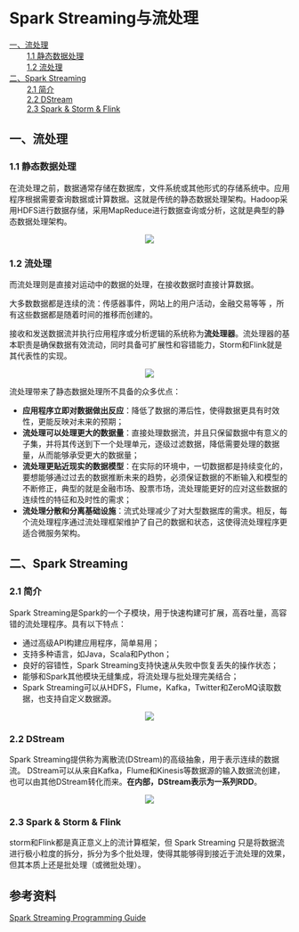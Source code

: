 # Spark Streaming与流处理

<nav>
<a href="#一流处理">一、流处理</a><br/>
&nbsp;&nbsp;&nbsp;&nbsp;&nbsp;&nbsp;&nbsp;&nbsp;<a href="#11-静态数据处理">1.1 静态数据处理</a><br/>
&nbsp;&nbsp;&nbsp;&nbsp;&nbsp;&nbsp;&nbsp;&nbsp;<a href="#12-流处理">1.2 流处理</a><br/>
<a href="#二Spark-Streaming">二、Spark Streaming</a><br/>
&nbsp;&nbsp;&nbsp;&nbsp;&nbsp;&nbsp;&nbsp;&nbsp;<a href="#21-简介">2.1 简介</a><br/>
&nbsp;&nbsp;&nbsp;&nbsp;&nbsp;&nbsp;&nbsp;&nbsp;<a href="#22-DStream">2.2 DStream</a><br/>
&nbsp;&nbsp;&nbsp;&nbsp;&nbsp;&nbsp;&nbsp;&nbsp;<a href="#23-Spark--Storm--Flink">2.3 Spark & Storm & Flink</a><br/>
</nav>

## 一、流处理

### 1.1 静态数据处理

在流处理之前，数据通常存储在数据库，文件系统或其他形式的存储系统中。应用程序根据需要查询数据或计算数据。这就是传统的静态数据处理架构。Hadoop采用HDFS进行数据存储，采用MapReduce进行数据查询或分析，这就是典型的静态数据处理架构。

<div align="center"> <img  src="https://github.com/heibaiying/BigData-Notes/blob/master/pictures/01_data_at_rest_infrastructure.png"/> </div>



### 1.2 流处理

而流处理则是直接对运动中的数据的处理，在接收数据时直接计算数据。

大多数数据都是连续的流：传感器事件，网站上的用户活动，金融交易等等 ，所有这些数据都是随着时间的推移而创建的。

接收和发送数据流并执行应用程序或分析逻辑的系统称为**流处理器**。流处理器的基本职责是确保数据有效流动，同时具备可扩展性和容错能力，Storm和Flink就是其代表性的实现。

<div align="center"> <img  src="https://github.com/heibaiying/BigData-Notes/blob/master/pictures/02_stream_processing_infrastructure.png"/> </div>



流处理带来了静态数据处理所不具备的众多优点：

 

- **应用程序立即对数据做出反应**：降低了数据的滞后性，使得数据更具有时效性，更能反映对未来的预期；
- **流处理可以处理更大的数据量**：直接处理数据流，并且只保留数据中有意义的子集，并将其传送到下一个处理单元，逐级过滤数据，降低需要处理的数据量，从而能够承受更大的数据量；
- **流处理更贴近现实的数据模型**：在实际的环境中，一切数据都是持续变化的，要想能够通过过去的数据推断未来的趋势，必须保证数据的不断输入和模型的不断修正，典型的就是金融市场、股票市场，流处理能更好的应对这些数据的连续性的特征和及时性的需求；
- **流处理分散和分离基础设施**：流式处理减少了对大型数据库的需求。相反，每个流处理程序通过流处理框架维护了自己的数据和状态，这使得流处理程序更适合微服务架构。



## 二、Spark Streaming

### 2.1 简介

Spark Streaming是Spark的一个子模块，用于快速构建可扩展，高吞吐量，高容错的流处理程序。具有以下特点：

+ 通过高级API构建应用程序，简单易用；
+ 支持多种语言，如Java，Scala和Python；
+ 良好的容错性，Spark Streaming支持快速从失败中恢复丢失的操作状态；
+ 能够和Spark其他模块无缝集成，将流处理与批处理完美结合；
+ Spark Streaming可以从HDFS，Flume，Kafka，Twitter和ZeroMQ读取数据，也支持自定义数据源。

<div align="center"> <img src="https://github.com/heibaiying/BigData-Notes/blob/master/pictures/spark-streaming-arch.png"/> </div>

### 2.2 DStream

Spark Streaming提供称为离散流(DStream)的高级抽象，用于表示连续的数据流。 DStream可以从来自Kafka，Flume和Kinesis等数据源的输入数据流创建，也可以由其他DStream转化而来。**在内部，DStream表示为一系列RDD**。

<div align="center"> <img src="https://github.com/heibaiying/BigData-Notes/blob/master/pictures/spark-streaming-flow.png"/> </div>



### 2.3 Spark & Storm & Flink

storm和Flink都是真正意义上的流计算框架，但 Spark Streaming 只是将数据流进行极小粒度的拆分，拆分为多个批处理，使得其能够得到接近于流处理的效果，但其本质上还是批处理（或微批处理）。





## 参考资料

[Spark Streaming Programming Guide](https://spark.apache.org/docs/latest/streaming-programming-guide.html)